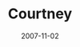 ---
layout: media
category: media
title: "Courtney"
date: 2007-11-02
description: ""
video: "https://s3.amazonaws.com/crossroadsvideomessages/kingdom_come_wk5_intv_courtney.mp4"
video-poster: "http://s3.amazonaws.com/crossroads-media/images/legacy/content/paintball.jpg"
---